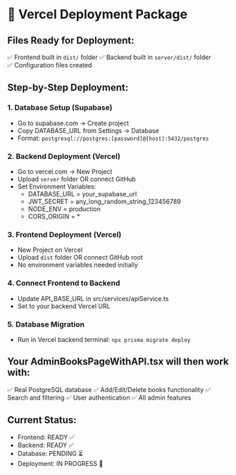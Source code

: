 # 🚀 Vercel Deployment Package

## Files Ready for Deployment:
✅ Frontend built in `dist/` folder
✅ Backend built in `server/dist/` folder  
✅ Configuration files created

## Step-by-Step Deployment:

### 1. Database Setup (Supabase)
- Go to supabase.com → Create project
- Copy DATABASE_URL from Settings → Database
- Format: `postgresql://postgres:[password]@[host]:5432/postgres`

### 2. Backend Deployment (Vercel)
- Go to vercel.com → New Project
- Upload `server` folder OR connect GitHub
- Set Environment Variables:
  - DATABASE_URL = your_supabase_url
  - JWT_SECRET = any_long_random_string_123456789
  - NODE_ENV = production
  - CORS_ORIGIN = *

### 3. Frontend Deployment (Vercel)
- New Project on Vercel
- Upload `dist` folder OR connect GitHub root
- No environment variables needed initially

### 4. Connect Frontend to Backend
- Update API_BASE_URL in src/services/apiService.ts
- Set to your backend Vercel URL

### 5. Database Migration
- Run in Vercel backend terminal: `npx prisma migrate deploy`

## Your AdminBooksPageWithAPI.tsx will then work with:
✅ Real PostgreSQL database
✅ Add/Edit/Delete books functionality
✅ Search and filtering
✅ User authentication
✅ All admin features

## Current Status:
- Frontend: READY ✅
- Backend: READY ✅
- Database: PENDING ⏳
- Deployment: IN PROGRESS 🚀

